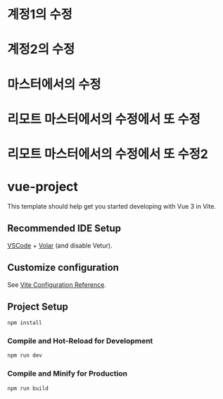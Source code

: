 # 계정1의 수정
# 계정2의 수정
# 마스터에서의 수정
# 리모트 마스터에서의 수정에서 또 수정
# 리모트 마스터에서의 수정에서 또 수정2

# vue-project

This template should help get you started developing with Vue 3 in Vite.

## Recommended IDE Setup

[VSCode](https://code.visualstudio.com/) + [Volar](https://marketplace.visualstudio.com/items?itemName=Vue.volar) (and disable Vetur).

## Customize configuration

See [Vite Configuration Reference](https://vitejs.dev/config/).

## Project Setup

```sh
npm install
```

### Compile and Hot-Reload for Development

```sh
npm run dev
```

### Compile and Minify for Production

```sh
npm run build
```
